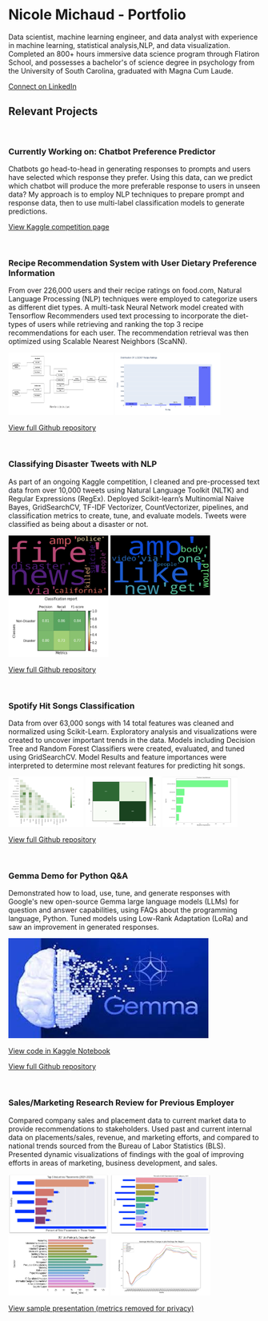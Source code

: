 # Nicole Michaud - Portfolio


Data scientist, machine learning engineer, and data analyst with experience in machine learning, statistical analysis,NLP, and data visualization. Completed an 800+ hours immersive data science program through Flatiron School, and possesses a bachelor's of science degree in psychology from the University of South Carolina, graduated with Magna Cum Laude.

<a href="https://linkedin.com/in/nicole-michaud2">Connect on LinkedIn</a>

## Relevant Projects

<br>


### Currently Working on: Chatbot Preference Predictor
Chatbots go head-to-head in generating responses to prompts and users have selected which response they prefer.
Using this data, can we predict which chatbot will produce the more preferable response to users in unseen data?
My approach is to employ NLP techniques to prepare prompt and response data, then to use multi-label classification models to generate predictions.

<a href="https://www.kaggle.com/competitions/lmsys-chatbot-arena">View Kaggle competition page</a>

<br>


### Recipe Recommendation System with User Dietary Preference Information

From over 226,000 users and their recipe ratings on food.com, Natural Language Processing (NLP) techniques were employed to categorize users as different diet types. 
A multi-task  Neural Network model created with Tensorflow Recommenders used text processing to incorporate the diet-types of users while retrieving and ranking the top 3 recipe recommendations for each user.
The recommendation retrieval was then optimized using Scalable Nearest Neighbors (ScaNN).

<div><img src="images/mulitask_model.png" alt="multitask model diagram" width="210" height="125">
<img src="images/rating_distrib.png" alt = "distribution of ratings" width="210" height="125">
</div>


<a href="https://github.com/nicolemichaud03/Recipe-Recommender-System">View full Github repository</a>

<br>


### Classifying Disaster Tweets with NLP

As part of an ongoing Kaggle competition, I cleaned and pre-processed text data from over 10,000 tweets using Natural Language Toolkit (NLTK) and Regular Expressions (RegEx).
Deployed Scikit-learn’s Multinomial Naive Bayes, GridSearchCV, TF-IDF Vectorizer, CountVectorizer, pipelines, and
classification metrics to create, tune, and evaluate models.
Tweets were classified as being about a disaster or not.

<div>
<img src="images/disaster_cloud.png" alt = "word cloud for disaster tweets" width="200" height="120">
<img src="images/other_cloud.png" alt = "word cloud for other tweets" width="200" height="120">
<img src="images/clf_report2.png" alt = "classification report visual" width="200" height="120">
</div>


<a href="https://github.com/nicolemichaud03/Disaster_Tweets_NLP_Predictions">View full Github repository</a>

<br>


### Spotify Hit Songs Classification

Data from over 63,000 songs with 14 total features was cleaned and normalized using Scikit-Learn. 
Exploratory analysis and visualizations were created to uncover important trends in the data.
Models including Decision Tree and Random Forest Classifiers were created, evaluated, and tuned using GridSearchCV.
Model Results and feature importances were interpreted to determine most relevant features for predicting hit songs.

<div>
<img src="images/corr_map.png" alt = "correlation map of features" width="150" height="100">
<img src="images/cm.png" alt = "confusion matrix of results" width="150" height="100">
<img src="images/importances.png" alt = "feature importances" width="150" height="100">
</div>

<a href="https://github.com/nicolemichaud03/Spotify_hit_songs_classification">View full Github repository</a>

<br>

### Gemma Demo for Python Q&A

Demonstrated how to load, use, tune, and generate responses with Google's new open-source Gemma large language models (LLMs) for question and answer capabilities, using FAQs about the programming language, Python.
Tuned models using Low-Rank Adaptation (LoRa) and saw an improvement in generated responses.


<div><img src="images/gemma.jpeg" alt = "correlation map of features" width="400" height="200"></div>

<a href="https://www.kaggle.com/competitions/data-assistants-with-gemma">View code in Kaggle Notebook</a>

<a href="https://github.com/nicolemichaud03/Gemmo-Demo-for-Python-Q-A">View full Github repository</a>

<br>


### Sales/Marketing Research Review for Previous Employer


Compared company sales and placement data to current market data to provide recommendations to stakeholders.
Used past and current internal data on placements/sales, revenue, and marketing efforts, and compared to national trends sourced
from the Bureau of Labor Statistics (BLS).
Presented dynamic visualizations of findings with the goal of improving efforts in areas of marketing, business development, and sales.

<div><img src="images/ind_plcmnts.png" alt="Sample Image 1" width="200" height="120">
<img src="images/aofe_plcmnts1.png" alt="Sample Image 5" width="200" height="120">
<img src="images/2021jobpostings.png" alt="Sample Image 8" width="200" height="120">
<img src="images/AllRegionsAllMonths.png" alt="Sample Image 14" width="200" height="120">


<a href="https://github.com/nicolemichaud03/Sample_Work_Presentation">View sample presentation (metrics removed for privacy)</a></div>

<br>